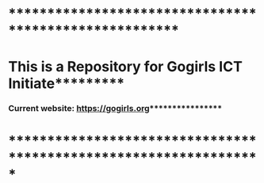 # ******************************************************
# This is a Repository for Gogirls ICT Initiate*********
### Current website: https://gogirls.org****************
# *****************************************************************